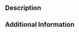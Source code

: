 ## Description
<!-- Describe the issue here -->

## Additional Information
<!-- Add any other relevant information or context --> 